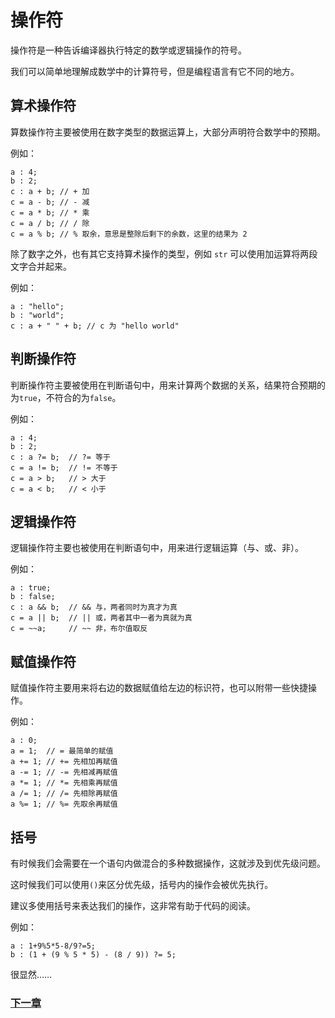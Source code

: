 # 操作符
操作符是一种告诉编译器执行特定的数学或逻辑操作的符号。

我们可以简单地理解成数学中的计算符号，但是编程语言有它不同的地方。

## 算术操作符
算数操作符主要被使用在数字类型的数据运算上，大部分声明符合数学中的预期。

例如：
```
a : 4;
b : 2;
c : a + b; // + 加
c = a - b; // - 减
c = a * b; // * 乘
c = a / b; // / 除
c = a % b; // % 取余，意思是整除后剩下的余数，这里的结果为 2 
```
除了数字之外，也有其它支持算术操作的类型，例如 `str` 可以使用加运算将两段文字合并起来。

例如：
```
a : "hello";
b : "world";
c : a + " " + b; // c 为 "hello world"
```
## 判断操作符
判断操作符主要被使用在判断语句中，用来计算两个数据的关系，结果符合预期的为`true`，不符合的为`false`。

例如：
```
a : 4;
b : 2;
c : a ?= b;  // ?= 等于
c = a != b;  // != 不等于
c = a > b;   // > 大于
c = a < b;   // < 小于
```
## 逻辑操作符
逻辑操作符主要也被使用在判断语句中，用来进行逻辑运算（与、或、非）。

例如：
```
a : true;
b : false;
c : a && b;  // && 与，两者同时为真才为真
c = a || b;  // || 或，两者其中一者为真就为真
c = ~~a;     // ~~ 非，布尔值取反
```
## 赋值操作符
赋值操作符主要用来将右边的数据赋值给左边的标识符，也可以附带一些快捷操作。

例如：
```
a : 0;
a = 1;  // = 最简单的赋值
a += 1; // += 先相加再赋值
a -= 1; // -= 先相减再赋值
a *= 1; // *= 先相乘再赋值
a /= 1; // /= 先相除再赋值 
a %= 1; // %= 先取余再赋值
```
## 括号
有时候我们会需要在一个语句内做混合的多种数据操作，这就涉及到优先级问题。

这时候我们可以使用`()`来区分优先级，括号内的操作会被优先执行。

建议多使用括号来表达我们的操作，这非常有助于代码的阅读。

例如：
```
a : 1+9%5*5-8/9?=5;
b : (1 + (9 % 5 * 5) - (8 / 9)) ?= 5; 
```
很显然……

### [下一章](集合类型.md)